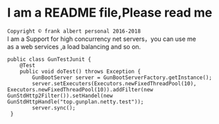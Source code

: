 # I am a README file,Please read me<br>
`Copyright © frank albert personal 2016-2018` <br>
I am a Support for high concurrency net servers，you can use me<br>
as a web services ,a load balancing and so on.<br>


```
public class GunTestJunit {
    @Test
    public void doTest() throws Exception {
        GunBootServer server = GunBootServerFactory.getInstance();
        server.setExecuters(Executors.newFixedThreadPool(10), Executors.newFixedThreadPool(10)).addFilter(new GunStdHttp2Filter()).setHandel(new GunStdHttpHandle("top.gunplan.netty.test"));
        server.sync();
 }
 ```